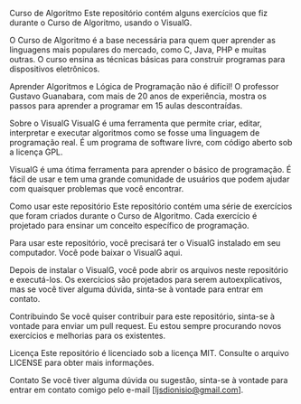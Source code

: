 Curso de Algoritmo
Este repositório contém alguns exercícios que fiz durante o Curso de Algoritmo, usando o VisualG.

O Curso de Algoritmo é a base necessária para quem quer aprender as linguagens mais populares do mercado, como C, Java, PHP e muitas outras. O curso ensina as técnicas básicas para construir programas para dispositivos eletrônicos.

Aprender Algoritmos e Lógica de Programação não é difícil! O professor Gustavo Guanabara, com mais de 20 anos de experiência, mostra os passos para aprender a programar em 15 aulas descontraídas.

Sobre o VisualG
VisualG é uma ferramenta que permite criar, editar, interpretar e executar algoritmos como se fosse uma linguagem de programação real. É um programa de software livre, com código aberto sob a licença GPL.

VisualG é uma ótima ferramenta para aprender o básico de programação. É fácil de usar e tem uma grande comunidade de usuários que podem ajudar com quaisquer problemas que você encontrar.

Como usar este repositório
Este repositório contém uma série de exercícios que foram criados durante o Curso de Algoritmo. Cada exercício é projetado para ensinar um conceito específico de programação.

Para usar este repositório, você precisará ter o VisualG instalado em seu computador. Você pode baixar o VisualG aqui.

Depois de instalar o VisualG, você pode abrir os arquivos neste repositório e executá-los. Os exercícios são projetados para serem autoexplicativos, mas se você tiver alguma dúvida, sinta-se à vontade para entrar em contato.

Contribuindo
Se você quiser contribuir para este repositório, sinta-se à vontade para enviar um pull request. Eu estou sempre procurando novos exercícios e melhorias para os existentes.

Licença
Este repositório é licenciado sob a licença MIT. Consulte o arquivo LICENSE para obter mais informações.

Contato
Se você tiver alguma dúvida ou sugestão, sinta-se à vontade para entrar em contato comigo pelo e-mail [ljsdionisio@gmail.com].
